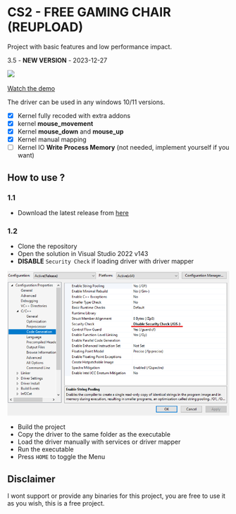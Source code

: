 # CS2 - FREE GAMING CHAIR (REUPLOAD)

Project with basic features and low performance impact.

3.5 - **NEW VERSION** - 2023-12-27

<img src="./examples/best_free.png">

<a target="_blank" href="https://streamable.com/g937bg">Watch the demo</a>

The driver can be used in any windows 10/11 versions.

- [x] Kernel fully recoded with extra addons
- [x] kernel **mouse_movement** 
- [x] Kernel **mouse_down** and **mouse_up** 
- [x] Kernel manual mapping  
- [ ] Kernel IO **Write Process Memory** (not needed, implement yourself if you want)

## How to use ?
### 1.1
- Download the latest release from [here](https://www.infestation.com.br)

### 1.2

- Clone the repository
- Open the solution in Visual Studio 2022 v143
- **DISABLE** `Security Check` if loading driver with driver mapper

<img src="./examples/security_check.png">

- Build the project
- Copy the driver to the same folder as the executable
- Load the driver manually with services or driver mapper
- Run the executable
- Press `HOME` to toggle the Menu

## Disclaimer

I wont support or provide any binaries for this project, you are free to use it as you wish, this is a free project.

